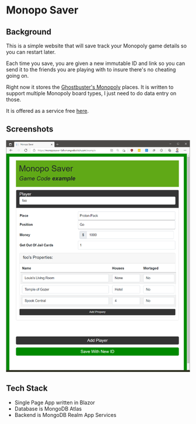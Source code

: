 # Monopo Saver

## Background
This is a simple website that will save track your Monopoly game details so you can restart later.

Each time you save, you are given a new immutable ID and link so you can send it to the friends you are playing with to insure there's no cheating going on.

Right now it stores the [Ghostbuster's Monopoly](https://www.amazon.com/Hasbro-Monopoly-Game-Ghostbusters-Board/dp/B0844BKZDG/ref=sr_1_4?crid=J9B6C04FIJ7A&keywords=ghostbusters+monopoly&qid=1641222097&sprefix=ghostbusters+mon%2Caps%2C110&sr=8-4) places. It is written to support multiple Monopoly board types, I just need to do data entry on those.

It is offered as a service free [here](https://monoposaver-faflr.mongodbstitch.com).

## Screenshots

![](Screenshots/ss01.png)

## Tech Stack
* Single Page App written in Blazor
* Database is MongoDB Atlas
* Backend is MongoDB Realm App Services